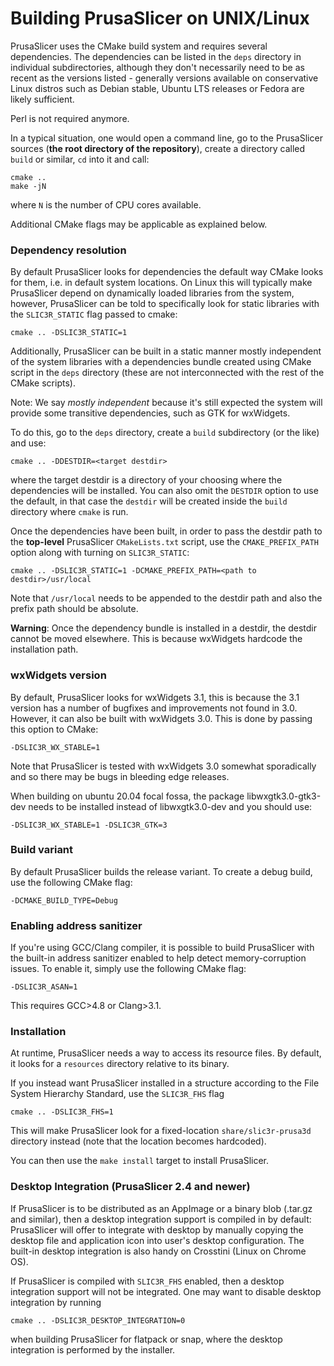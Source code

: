 
# Building PrusaSlicer on UNIX/Linux

PrusaSlicer uses the CMake build system and requires several dependencies.
The dependencies can be listed in the `deps` directory in individual subdirectories, although they don't necessarily need to be as recent
as the versions listed - generally versions available on conservative Linux distros such as Debian stable, Ubuntu LTS releases or Fedora are likely sufficient.

Perl is not required anymore.

In a typical situation, one would open a command line, go to the PrusaSlicer sources (**the root directory of the repository**), create a directory called `build` or similar,
`cd` into it and call:

    cmake ..
    make -jN

where `N` is the number of CPU cores available.

Additional CMake flags may be applicable as explained below.

### Dependency resolution

By default PrusaSlicer looks for dependencies the default way CMake looks for them, i.e. in default system locations.
On Linux this will typically make PrusaSlicer depend on dynamically loaded libraries from the system, however, PrusaSlicer can be told
to specifically look for static libraries with the `SLIC3R_STATIC` flag passed to cmake:

    cmake .. -DSLIC3R_STATIC=1

Additionally, PrusaSlicer can be built in a static manner mostly independent of the system libraries with a dependencies bundle
created using CMake script in the `deps` directory (these are not interconnected with the rest of the CMake scripts).

Note: We say _mostly independent_ because it's still expected the system will provide some transitive dependencies, such as GTK for wxWidgets.

To do this, go to the `deps` directory, create a `build` subdirectory (or the like) and use:

    cmake .. -DDESTDIR=<target destdir>

where the target destdir is a directory of your choosing where the dependencies will be installed.
You can also omit the `DESTDIR` option to use the default, in that case the `destdir` will be created inside the `build` directory where `cmake` is run.

Once the dependencies have been built, in order to pass the destdir path to the **top-level** PrusaSlicer `CMakeLists.txt` script, use the `CMAKE_PREFIX_PATH` option along with turning on `SLIC3R_STATIC`:

    cmake .. -DSLIC3R_STATIC=1 -DCMAKE_PREFIX_PATH=<path to destdir>/usr/local

Note that `/usr/local` needs to be appended to the destdir path and also the prefix path should be absolute.

**Warning**: Once the dependency bundle is installed in a destdir, the destdir cannot be moved elsewhere.
This is because wxWidgets hardcode the installation path.

### wxWidgets version

By default, PrusaSlicer looks for wxWidgets 3.1, this is because the 3.1 version has
a number of bugfixes and improvements not found in 3.0. However, it can also be built with wxWidgets 3.0.
This is done by passing this option to CMake:

    -DSLIC3R_WX_STABLE=1

Note that PrusaSlicer is tested with wxWidgets 3.0 somewhat sporadically and so there may be bugs in bleeding edge releases.

When building on ubuntu 20.04 focal fossa, the package libwxgtk3.0-gtk3-dev needs to be installed instead of libwxgtk3.0-dev and you should use:

    -DSLIC3R_WX_STABLE=1 -DSLIC3R_GTK=3

### Build variant

By default PrusaSlicer builds the release variant.
To create a debug build, use the following CMake flag:

    -DCMAKE_BUILD_TYPE=Debug

### Enabling address sanitizer

If you're using GCC/Clang compiler, it is possible to build PrusaSlicer with the built-in address sanitizer enabled to help detect memory-corruption issues.
To enable it, simply use the following CMake flag:

    -DSLIC3R_ASAN=1

This requires GCC>4.8 or Clang>3.1.

### Installation

At runtime, PrusaSlicer needs a way to access its resource files. By default, it looks for a `resources` directory relative to its binary.

If you instead want PrusaSlicer installed in a structure according to the File System Hierarchy Standard, use the `SLIC3R_FHS` flag

    cmake .. -DSLIC3R_FHS=1

This will make PrusaSlicer look for a fixed-location `share/slic3r-prusa3d` directory instead (note that the location becomes hardcoded).

You can then use the `make install` target to install PrusaSlicer.

### Desktop Integration (PrusaSlicer 2.4 and newer)

If PrusaSlicer is to be distributed as an AppImage or a binary blob (.tar.gz and similar), then a desktop integration support is compiled in by default: PrusaSlicer will offer to integrate with desktop by manually copying the desktop file and application icon into user's desktop configuration. The built-in desktop integration is also handy on Crosstini (Linux on Chrome OS).

If PrusaSlicer is compiled with `SLIC3R_FHS` enabled, then a desktop integration support will not be integrated. One may want to disable desktop integration by running
    
    cmake .. -DSLIC3R_DESKTOP_INTEGRATION=0
    
when building PrusaSlicer for flatpack or snap, where the desktop integration is performed by the installer.
